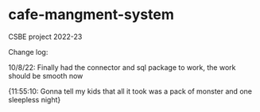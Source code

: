 # cafe-mangment-system
CSBE project 2022-23

Change log:

10/8/22: Finally had the connector and sql package to work, the work should be smooth now
         
{11:55:10: Gonna tell my kids that all it took was a pack of monster and one sleepless night}
